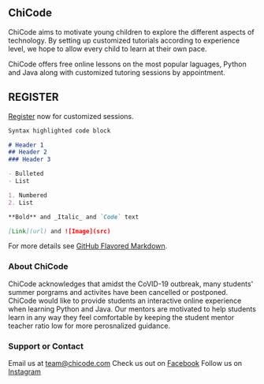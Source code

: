 ## ChiCode

ChiCode aims to motivate young children to explore the different aspects of technology. By setting up customized tutorials according to experience level, we hope to allow every child to learn at their own pace. 

ChiCode offers free online lessons on the most popular laguages, Python and Java along with customized tutoring sessions by appointment.

## REGISTER

[Register](https://google.com/) now for customized sessions.

```markdown
Syntax highlighted code block

# Header 1
## Header 2
### Header 3

- Bulleted
- List

1. Numbered
2. List

**Bold** and _Italic_ and `Code` text

[Link](url) and ![Image](src)
```

For more details see [GitHub Flavored Markdown](https://guides.github.com/features/mastering-markdown/).

### About ChiCode

ChiCode acknowledges that amidst the CoVID-19 outbreak, many students' summer porgrams and activites have been cancelled or postponed. ChiCode would like to provide students an interactive online experience when learning Python and Java. Our mentors are motivated to help students learn in any way they feel comfortable by keeping the student mentor teacher ratio low for more perosnalized guidance.


### Support or Contact

Email us at team@chicode.com
Check us out on [Facebook](https://www.facebook.com) 
Follow us on [Instagram](https://www.instagram.com) 
